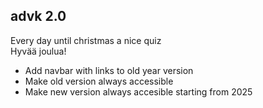## advk 2.0

Every day until christmas a nice quiz   
Hyvää joulua!
- Add navbar with links to old year version
- Make old version always accessible
- Make new version always accesible starting from 2025